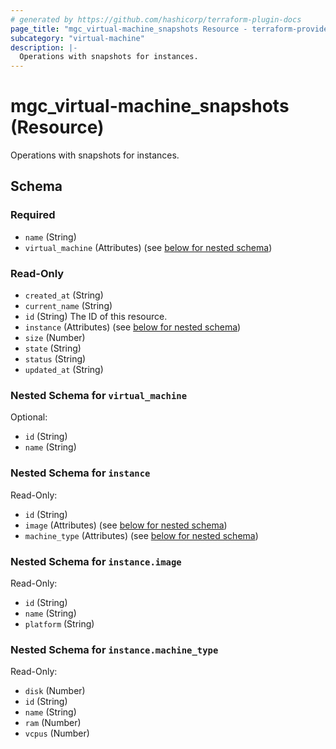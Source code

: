 ```yaml
---
# generated by https://github.com/hashicorp/terraform-plugin-docs
page_title: "mgc_virtual-machine_snapshots Resource - terraform-provider-mgc"
subcategory: "virtual-machine"
description: |-
  Operations with snapshots for instances.
---
```


# mgc_virtual-machine_snapshots (Resource)

Operations with snapshots for instances.



<!-- schema generated by tfplugindocs -->
## Schema

### Required

- `name` (String)
- `virtual_machine` (Attributes) (see [below for nested schema](#nestedatt--virtual_machine))

### Read-Only

- `created_at` (String)
- `current_name` (String)
- `id` (String) The ID of this resource.
- `instance` (Attributes) (see [below for nested schema](#nestedatt--instance))
- `size` (Number)
- `state` (String)
- `status` (String)
- `updated_at` (String)

<a id="nestedatt--virtual_machine"></a>
### Nested Schema for `virtual_machine`

Optional:

- `id` (String)
- `name` (String)


<a id="nestedatt--instance"></a>
### Nested Schema for `instance`

Read-Only:

- `id` (String)
- `image` (Attributes) (see [below for nested schema](#nestedatt--instance--image))
- `machine_type` (Attributes) (see [below for nested schema](#nestedatt--instance--machine_type))

<a id="nestedatt--instance--image"></a>
### Nested Schema for `instance.image`

Read-Only:

- `id` (String)
- `name` (String)
- `platform` (String)


<a id="nestedatt--instance--machine_type"></a>
### Nested Schema for `instance.machine_type`

Read-Only:

- `disk` (Number)
- `id` (String)
- `name` (String)
- `ram` (Number)
- `vcpus` (Number)
